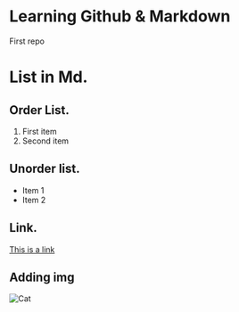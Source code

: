 # Learning Github & Markdown
First repo 

# List in Md.

## Order List.

1. First item
2. Second item

## Unorder list.

- Item 1
- Item 2

## Link.
[This is a link](https://www.markdownguide.org/cheat-sheet/)

## Adding img

![Cat]([image.jpg](https://www.google.com/url?sa=i&url=https%3A%2F%2Fpixabay.com%2Fimages%2Fsearch%2Fcat%2F&psig=AOvVaw0ptNSyOnLE6UNnbLe28g2E&ust=1733406555168000&source=images&cd=vfe&opi=89978449&ved=0CBEQjRxqFwoTCKD25OGgjooDFQAAAAAdAAAAABAE))



